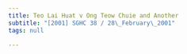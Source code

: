 ```yaml
---
title: Teo Lai Huat v Ong Teow Chuie and Another
subtitle: "[2001] SGHC 38 / 28\_February\_2001"
tags: null

---
```


